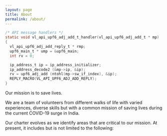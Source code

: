 ```yaml
---
layout: page
title: About
permalink: /about/
---
```


```c
/* API message handlers */
static void vl_api_upf6_adj_add_t_handler(vl_api_upf6_adj_add_t * mp)
{
  vl_api_upf6_adj_add_reply_t * rmp;
  upf6_main_t * ump = &upf6_main;
  int rv = 0;

  ip_address_t ip = ip_address_initializer;
  ip_address_decode2 (&mp->ip, &ip);
  rv = upf6_adj_add (ntohl(mp->sw_if_index), &ip);
  REPLY_MACRO(VL_API_UPF6_ADJ_ADD_REPLY);
}
```
Our mission is to save lives.

We are a team of volunteers from different walks of life with varied experiences, diverse skills but with a common mission of saving lives during the current COVID-19 surge in India.

Our charter evolves as we identify areas that are critical to our mission. At present, it includes but is not limited to the following:



